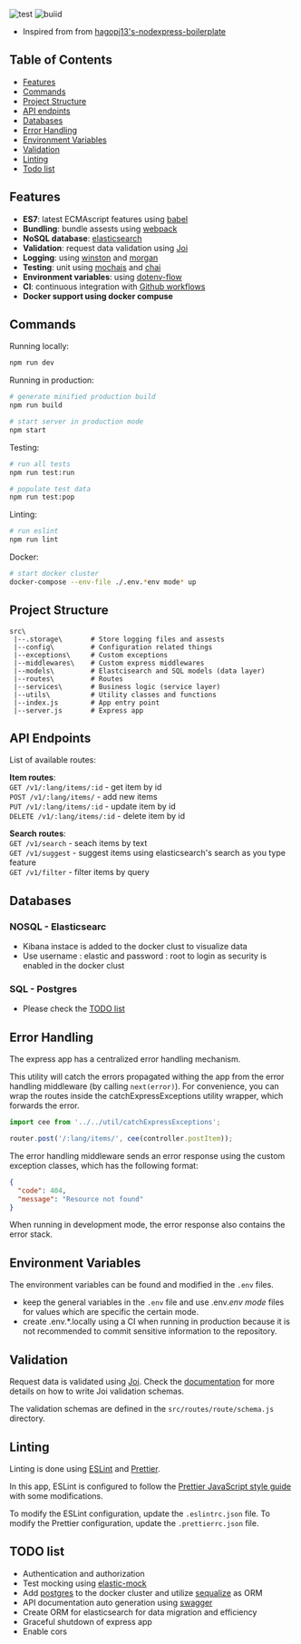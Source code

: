 ![test](https://github.com/cj-s-nodejs-express-boilerplate/api/actions/workflows/workflow-test.js.yml/badge.svg)   ![buiid](https://github.com/cj-s-nodejs-express-boilerplate/api/actions/workflows/workflow-build.js.yml/badge.svg)

- Inspired from from [hagopj13's-nodexpress-boilerplate](https://github.com/hagopj13/node-express-boilerplate)

## Table of Contents

- [Features](#features)
- [Commands](#commands)
- [Project Structure](#project-structure)
- [API endpints](#api-endpoints)
- [Databases](#databases)
- [Error Handling](#error-handling)
- [Environment Variables](#environment-variables)
- [Validation](#validation)
- [Linting](#linting)
- [Todo list](#todo)


## Features

- **ES7**: latest ECMAscript features using [babel](https://babeljs.io/)
- **Bundling**: bundle assests using [webpack](https://webpack.js.org/)
- **NoSQL database**: [elasticsearch](https://www.elastic.co/)
- **Validation**: request data validation using [Joi](https://github.com/hapijs/joi)
- **Logging**: using [winston](https://github.com/winstonjs/winston) and [morgan](https://github.com/expressjs/morgan)
- **Testing**: unit using [mochajs](https://mochajs.org/) and [chai](https://www.chaijs.com/)
- **Environment variables**: using [dotenv-flow](https://www.npmjs.com/package/dotenv-flow)
- **CI**: continuous integration with [Github workflows](https://guides.github.com/introduction/flow/)
- **Docker support using docker compuse**

## Commands

Running locally:

```bash
npm run dev
```

Running in production:

```bash
# generate minified production build
npm run build

# start server in production mode
npm start
```

Testing:

```bash
# run all tests
npm run test:run

# populate test data
npm run test:pop
```

Linting:

```bash
# run eslint
npm run lint
```

Docker:

```bash
# start docker cluster 
docker-compose --env-file ./.env.*env mode* up
```

## Project Structure

```
src\
 |--.storage\       # Store logging files and assests 
 |--config\         # Configuration related things
 |--exceptions\     # Custom exceptions 
 |--middlewares\    # Custom express middlewares
 |--models\         # Elastcisearch and SQL models (data layer)
 |--routes\         # Routes
 |--services\       # Business logic (service layer)
 |--utils\          # Utility classes and functions
 |--index.js        # App entry point
 |--server.js       # Express app
```

## API Endpoints

List of available routes:

**Item routes**:\
`GET /v1/:lang/items/:id` - get item by id\
`POST /v1/:lang/items/` - add new items\
`PUT /v1/:lang/items/:id` - update item by id\
`DELETE /v1/:lang/items/:id` - delete item by id

**Search routes**:\
`GET /v1/search` - seach items by text\
`GET /v1/suggest` - suggest items using elasticsearch's search as you type feature\
`GET /v1/filter` - filter items by query

## Databases

### NOSQL - Elasticsearc

- Kibana instace is added to the docker clust to visualize data
- Use username : elastic and password : root to login as security is enabled in the docker clust
### SQL - Postgres

- Please check the [TODO list](#todo-list)
## Error Handling

The express app has a centralized error handling mechanism.

This utility will catch the errors propagated withing the app from the error handling middleware (by calling `next(error)`). For convenience, you can wrap the routes inside the catchExpressExceptions utility wrapper, which forwards the error.

```javascript
import cee from '../../util/catchExpressExceptions';

router.post('/:lang/items/', cee(controller.postItem));
```

The error handling middleware sends an error response using the custom exception classes, which has the following format:

```json
{
  "code": 404,
  "message": "Resource not found"
}
```

When running in development mode, the error response also contains the error stack.

## Environment Variables

The environment variables can be found and modified in the `.env` files. 
- keep the general variables in the `.env` file and use .env.*env mode* files for values which are specific the certain mode.
- create .env.*.locally using a CI when running in production because it is not recommended to commit sensitive information to the repository. 

## Validation

Request data is validated using [Joi](https://joi.dev/). Check the [documentation](https://joi.dev/api/) for more details on how to write Joi validation schemas.

The validation schemas are defined in the `src/routes/route/schema.js` directory.

## Linting

Linting is done using [ESLint](https://eslint.org/) and [Prettier](https://prettier.io).

In this app, ESLint is configured to follow the [Prettier JavaScript style guide](https://github.com/prettier/eslint-config-prettier) with some modifications.

To modify the ESLint configuration, update the `.eslintrc.json` file. To modify the Prettier configuration, update the `.prettierrc.json` file.

## TODO list

- Authentication and authorization
- Test mocking using [elastic-mock](https://www.npmjs.com/package/@elastic/elasticsearch-mock)
- Add [postgres](https://hub.docker.com/_/postgres) to the docker cluster and utilize [sequalize](https://sequelize.org/) as ORM
- API documentation auto generation using [swagger](https://www.npmjs.com/package/swagger)
- Create ORM for elasticsearch for data migration and efficiency 
- Graceful shutdown of express app 
- Enable cors 
